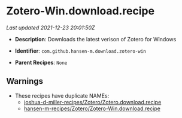 # Zotero-Win.download.recipe

_Last updated 2021-12-23 20:01:50Z_

- **Description**: Downloads the latest verison of Zotero for Windows

- **Identifier**: `com.github.hansen-m.download.zotero-win`

- **Parent Recipes**: `None`


## Warnings

- These recipes have duplicate NAMEs:
    - [joshua-d-miller-recipes/Zotero/Zotero.download.recipe](/autopkg-dupe-tracker/joshua-d-miller-recipes/Zotero/Zotero.download.recipe)
    - [hansen-m-recipes/Zotero/Zotero-Win.download.recipe](/autopkg-dupe-tracker/hansen-m-recipes/Zotero/Zotero-Win.download.recipe)